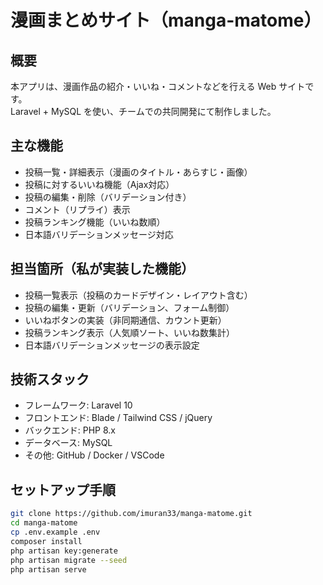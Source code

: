 # 漫画まとめサイト（manga-matome）

## 概要

本アプリは、漫画作品の紹介・いいね・コメントなどを行える Web サイトです。  
Laravel + MySQL を使い、チームでの共同開発にて制作しました。

## 主な機能

- 投稿一覧・詳細表示（漫画のタイトル・あらすじ・画像）
- 投稿に対するいいね機能（Ajax対応）
- 投稿の編集・削除（バリデーション付き）
- コメント（リプライ）表示
- 投稿ランキング機能（いいね数順）
- 日本語バリデーションメッセージ対応

## 担当箇所（私が実装した機能）

- 投稿一覧表示（投稿のカードデザイン・レイアウト含む）
- 投稿の編集・更新（バリデーション、フォーム制御）
- いいねボタンの実装（非同期通信、カウント更新）
- 投稿ランキング表示（人気順ソート、いいね数集計）
- 日本語バリデーションメッセージの表示設定

## 技術スタック

- フレームワーク: Laravel 10
- フロントエンド: Blade / Tailwind CSS / jQuery
- バックエンド: PHP 8.x
- データベース: MySQL
- その他: GitHub / Docker / VSCode

## セットアップ手順

```bash
git clone https://github.com/imuran33/manga-matome.git
cd manga-matome
cp .env.example .env
composer install
php artisan key:generate
php artisan migrate --seed
php artisan serve

